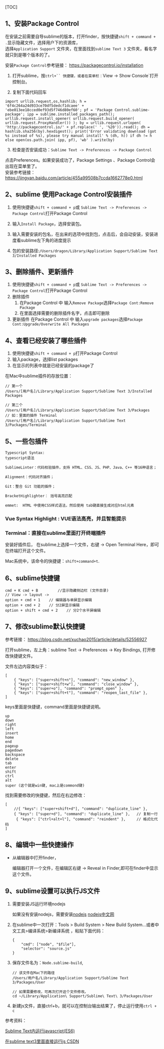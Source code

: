[TOC]

## 1、安装Package Control    

在安装之前需要自导sublime的版本，打开finder，按快捷键`shift + command + .`显示隐藏文件，选择用户下的资源库，    
选择`Application Support` 文件夹，在里面找到`sublime Text 3` 文件夹，看名字就只到是哪个版本的了。    

安装`Package Control`参考链接： https://packagecontrol.io/installation    

1. 打开sublime，按`ctrl+`` 快捷键，或者在菜单栏：`View -> Show Console`打开控制台。    

2. 复制下面代码回车    

```
import urllib.request,os,hashlib; h = '6f4c264a24d933ce70df5dedcf1dcaee' + 'ebe013ee18cced0ef93d5f746d80ef60'; pf = 'Package Control.sublime-package'; ipp = sublime.installed_packages_path(); urllib.request.install_opener( urllib.request.build_opener( urllib.request.ProxyHandler()) ); by = urllib.request.urlopen( 'http://packagecontrol.io/' + pf.replace(' ', '%20')).read(); dh = hashlib.sha256(by).hexdigest(); print('Error validating download (got %s instead of %s), please try manual install' % (dh, h)) if dh != h else open(os.path.join( ipp, pf), 'wb' ).write(by)
```

3. 检查是否安装成功：`Sublime Text -> Preferences -> Package Control`    

点击Preferences。如果安装成功了，Package Settings 、Package Control会出现在菜单里了。   
安装参考链接：https://jingyan.baidu.com/article/455a99508b7ccda1662778e0.html    

## 2、sublime 使用Package Control安装插件

1. 使用快捷键`shift + command + p`或 `Sublime Text -> Preferences -> Package Control`打开Package Control     

2. 输入`Install Package`，选择安装包。  

3. 输入需要安装的包名，在出来的选项中找到包，点击后，会自动安装，安装进度看sublime左下角的进度提示   

4. 包的安装路径:`/Users/dragon/Library/Application Support/Sublime Text 3/Installed Packages`    

## 3、删除插件、更新插件   

1. 使用快捷键`shift + command + p`或 `Sublime Text -> Preferences -> Package Control`打开Package Control   
2. 删除插件
   1. 在Package Control 中 输入`Remove Package`选择`Package Cont:Remove Package`   
   2. 在里面选择需要的删除插件名字，点击即可删除
3. 更新插件 
    在Package Control 中 输入`upgrade packages`选择`Package Cont:Upgrade/Overwrite All Packages`    


## 4、查看已经安装了哪些插件

1. 使用快捷键`shift + command + p`打开Package Control
2. 输入package，选择list packages
3. 在显示的列表中就是已经安装的package了

在Mac中sublime插件的存放位置：

```
// 第一个
/Users/[用户名]/Library/Application Support/Sublime Text 3/Installed Packages

// 第二个
/Users/[用户名]/Library/Application Support/Sublime Text 3/Packages
// 如：里面的插件 Terminal
/Users/[用户名]/Library/Application Support/Sublime Text 3/Packages/Terminal
```



## 5、一些包插件   

```
Typescript Syntax: 
typescript语法  

SublimeLinter：代码校验插件，支持 HTML、CSS、JS、PHP、Java、C++ 等16种语言；

Alignment：代码对齐插件；

Git：整合 Git 功能的插件；

BracketHighlighter： 括号高亮匹配

emmet:  HTML 中使用CSS样式语法，然后使用 tab键直接生成对应html元素
```

### Vue Syntax Highlight : VUE语法高亮，并且智能提示
### Terminal：直接在sublime里面打开终端插件

安装好插件后， 在sublime上选择一个文件，右键 -> Open Terminal Here，即可在终端打开这个文件。

Mac系统中，该命令的快捷键：`shift+command+t`.



## 6、sublime快捷键



```
cmd + K cmd + B   		//显示隐藏侧边栏 (文件目录)
// View -> layout -> 
option + cmd + 1	// 编辑器与单屏显示编辑
option + cmd + 2	// 分2屏显示编辑
option + shift + cmd + 2	// 分2个水平屏编辑
```



## 7、修改sublime默认快捷键

参考链接： https://blog.csdn.net/xuchao2015/article/details/52556927        

打开sublime，左上角：sublime Text -> Preferences -> Key Bindings, 打开修改快捷键文件。

文件左边内容类似于：

```
[
	{ "keys": ["super+shift+n"], "command": "new_window" },
	{ "keys": ["super+shift+w"], "command": "close_window" },
	{ "keys": ["super+o"], "command": "prompt_open" },
	{ "keys": ["super+shift+t"], "command": "reopen_last_file" },		
]
```

keys里面是快捷键，command里面是快捷键说明。

```
up
down
right
left
insert
home
end
pageup
pagedown
backspace
delete
tab
enter
shift
ctrl
alt
super (这个就是win键, mac上是commond键)
```

找到需要修改的快捷键，然后在右边修改：

```
[
	//{ "keys": ["super+shift+d"], "command": "duplicate_line" },
	{ "keys": ["super+d"], "command": "duplicate_line" },	// 复制一行
	 { "keys": ["ctrl+alt+l"], "command": "reindent" },  	// 格式化代码
]
```



## 8、编辑中一些快捷操作

- 从编辑器中打开finder，

  编辑器打开一个文件，在编辑区右键 -> Reveal in Finder,即可在finder中显示这个文件。



## 9、sublime设置可以执行JS文件

1. 需要安装JS运行环境nodejs

   如果没有安装nodejs，需要安装[nodejs](http://nodejs.org/)    [nodejs中文网](http://nodejs.cn/)

2. 在sublime中一次打开：Tools > Build System > New Build System...或者中文工具>编译系统>新编译系统 ，粘贴下面代码：

   ```
   {  
       "cmd": ["node", "$file"],  
       "selector": "source.js"  
   }
   ```

3. 保存文件名为：`Node.sublime-build`, 

   ```
   // 该文件在Mac下的路径
   /Users/用户名/Library/Application Support/Sublime Text 3/Packages/User

   // 如果需要修改，可再次打开这个文件修改。
   cd ~/Library/Application\ Support/Sublime\ Text\ 3/Packages/User
   ```

4. 新建js文件，直接ctrl+b，就可以在控制台输出结果了，停止运行使用`ctrl + c`

参考资料：

[Sublime Text内运行javascript(ES6)](https://segmentfault.com/a/1190000002291126)

[在sublime text3里面直接运行js CSDN](https://blog.csdn.net/tangxiujiang/article/details/78757468)

